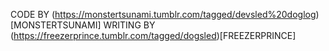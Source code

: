 CODE BY (https://monstertsunami.tumblr.com/tagged/devsled%20doglog)[MONSTERTSUNAMI]
WRITING BY (https://freezerprince.tumblr.com/tagged/dogsled)[FREEZERPRINCE]
